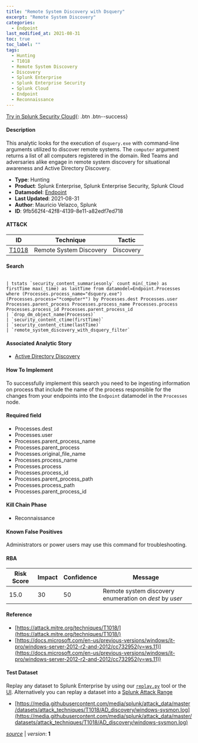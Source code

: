 ```yaml
---
title: "Remote System Discovery with Dsquery"
excerpt: "Remote System Discovery"
categories:
  - Endpoint
last_modified_at: 2021-08-31
toc: true
toc_label: ""
tags:
  - Hunting
  - T1018
  - Remote System Discovery
  - Discovery
  - Splunk Enterprise
  - Splunk Enterprise Security
  - Splunk Cloud
  - Endpoint
  - Reconnaissance
---
```




[Try in Splunk Security Cloud](https://www.splunk.com/en_us/cyber-security.html){: .btn .btn--success}

#### Description

This analytic looks for the execution of `dsquery.exe` with command-line arguments utilized to discover remote systems. The `computer` argument returns a list of all computers registered in the domain. Red Teams and adversaries alike engage in remote system discovery for situational awareness and Active Directory Discovery.

- **Type**: Hunting
- **Product**: Splunk Enterprise, Splunk Enterprise Security, Splunk Cloud
- **Datamodel**: [Endpoint](https://docs.splunk.com/Documentation/CIM/latest/User/Endpoint)
- **Last Updated**: 2021-08-31
- **Author**: Mauricio Velazco, Splunk
- **ID**: 9fb562f4-42f8-4139-8e11-a82edf7ed718


#### ATT&CK

| ID          | Technique   | Tactic         |
| ----------- | ----------- | -------------- |
| [T1018](https://attack.mitre.org/techniques/T1018/) | Remote System Discovery | Discovery |



#### Search

```

| tstats `security_content_summariesonly` count min(_time) as firstTime max(_time) as lastTime from datamodel=Endpoint.Processes where (Processes.process_name="dsquery.exe") (Processes.process="*computer*") by Processes.dest Processes.user Processes.parent_process Processes.process_name Processes.process Processes.process_id Processes.parent_process_id 
| `drop_dm_object_name(Processes)` 
| `security_content_ctime(firstTime)` 
| `security_content_ctime(lastTime)` 
| `remote_system_discovery_with_dsquery_filter`
```

#### Associated Analytic Story
* [Active Directory Discovery](/stories/active_directory_discovery)


#### How To Implement
To successfully implement this search you need to be ingesting information on process that include the name of the process responsible for the changes from your endpoints into the `Endpoint` datamodel in the `Processes` node.

#### Required field
* Processes.dest
* Processes.user
* Processes.parent_process_name
* Processes.parent_process
* Processes.original_file_name
* Processes.process_name
* Processes.process
* Processes.process_id
* Processes.parent_process_path
* Processes.process_path
* Processes.parent_process_id


#### Kill Chain Phase
* Reconnaissance


#### Known False Positives
Administrators or power users may use this command for troubleshooting.



#### RBA

| Risk Score  | Impact      | Confidence   | Message      |
| ----------- | ----------- |--------------|--------------|
| 15.0 | 30 | 50 | Remote system discovery enumeration on $dest$ by $user$ |



#### Reference

* [https://attack.mitre.org/techniques/T1018/](https://attack.mitre.org/techniques/T1018/)
* [https://docs.microsoft.com/en-us/previous-versions/windows/it-pro/windows-server-2012-r2-and-2012/cc732952(v=ws.11)](https://docs.microsoft.com/en-us/previous-versions/windows/it-pro/windows-server-2012-r2-and-2012/cc732952(v=ws.11))



#### Test Dataset
Replay any dataset to Splunk Enterprise by using our [`replay.py`](https://github.com/splunk/attack_data#using-replaypy) tool or the [UI](https://github.com/splunk/attack_data#using-ui).
Alternatively you can replay a dataset into a [Splunk Attack Range](https://github.com/splunk/attack_range#replay-dumps-into-attack-range-splunk-server)

* [https://media.githubusercontent.com/media/splunk/attack_data/master/datasets/attack_techniques/T1018/AD_discovery/windows-sysmon.log](https://media.githubusercontent.com/media/splunk/attack_data/master/datasets/attack_techniques/T1018/AD_discovery/windows-sysmon.log)



[*source*](https://github.com/splunk/security_content/tree/develop/detections/endpoint/remote_system_discovery_with_dsquery.yml) \| *version*: **1**